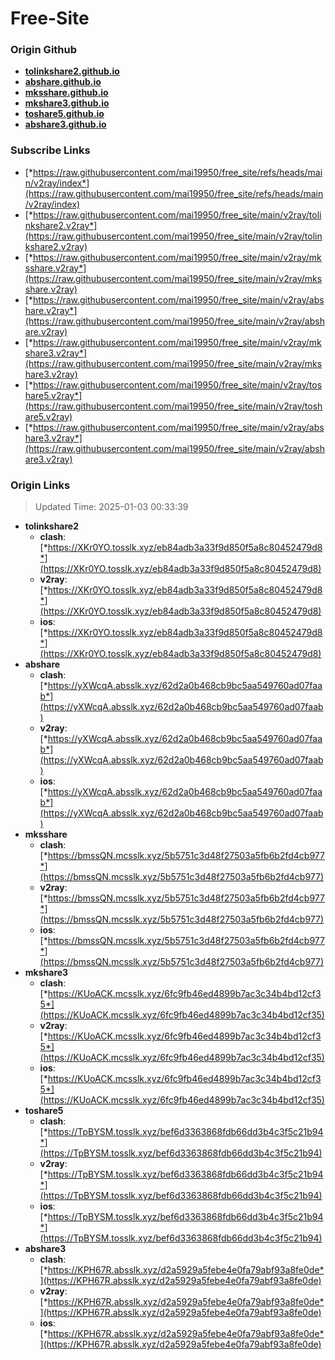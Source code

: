 # Free-Site

### Origin Github

- [**tolinkshare2.github.io**](https://github.com/tolinkshare2/tolinkshare2.github.io)
- [**abshare.github.io**](https://github.com/abshare/abshare.github.io)
- [**mksshare.github.io**](https://github.com/mksshare/mksshare.github.io)
- [**mkshare3.github.io**](https://github.com/mkshare3/mkshare3.github.io)
- [**toshare5.github.io**](https://github.com/toshare5/toshare5.github.io)
- [**abshare3.github.io**](https://github.com/abshare3/abshare3.github.io)

### Subscribe Links

- [*https://raw.githubusercontent.com/mai19950/free_site/refs/heads/main/v2ray/index*](https://raw.githubusercontent.com/mai19950/free_site/refs/heads/main/v2ray/index)
- [*https://raw.githubusercontent.com/mai19950/free_site/main/v2ray/tolinkshare2.v2ray*](https://raw.githubusercontent.com/mai19950/free_site/main/v2ray/tolinkshare2.v2ray)
- [*https://raw.githubusercontent.com/mai19950/free_site/main/v2ray/mksshare.v2ray*](https://raw.githubusercontent.com/mai19950/free_site/main/v2ray/mksshare.v2ray)
- [*https://raw.githubusercontent.com/mai19950/free_site/main/v2ray/abshare.v2ray*](https://raw.githubusercontent.com/mai19950/free_site/main/v2ray/abshare.v2ray)
- [*https://raw.githubusercontent.com/mai19950/free_site/main/v2ray/mkshare3.v2ray*](https://raw.githubusercontent.com/mai19950/free_site/main/v2ray/mkshare3.v2ray)
- [*https://raw.githubusercontent.com/mai19950/free_site/main/v2ray/toshare5.v2ray*](https://raw.githubusercontent.com/mai19950/free_site/main/v2ray/toshare5.v2ray)
- [*https://raw.githubusercontent.com/mai19950/free_site/main/v2ray/abshare3.v2ray*](https://raw.githubusercontent.com/mai19950/free_site/main/v2ray/abshare3.v2ray)

### Origin Links

> Updated Time: 2025-01-03 00:33:39

- **tolinkshare2**
  - **clash**: [*https://XKr0YO.tosslk.xyz/eb84adb3a33f9d850f5a8c80452479d8*](https://XKr0YO.tosslk.xyz/eb84adb3a33f9d850f5a8c80452479d8)
  - **v2ray**: [*https://XKr0YO.tosslk.xyz/eb84adb3a33f9d850f5a8c80452479d8*](https://XKr0YO.tosslk.xyz/eb84adb3a33f9d850f5a8c80452479d8)
  - **ios**: [*https://XKr0YO.tosslk.xyz/eb84adb3a33f9d850f5a8c80452479d8*](https://XKr0YO.tosslk.xyz/eb84adb3a33f9d850f5a8c80452479d8)
- **abshare**
  - **clash**: [*https://yXWcqA.absslk.xyz/62d2a0b468cb9bc5aa549760ad07faab*](https://yXWcqA.absslk.xyz/62d2a0b468cb9bc5aa549760ad07faab)
  - **v2ray**: [*https://yXWcqA.absslk.xyz/62d2a0b468cb9bc5aa549760ad07faab*](https://yXWcqA.absslk.xyz/62d2a0b468cb9bc5aa549760ad07faab)
  - **ios**: [*https://yXWcqA.absslk.xyz/62d2a0b468cb9bc5aa549760ad07faab*](https://yXWcqA.absslk.xyz/62d2a0b468cb9bc5aa549760ad07faab)
- **mksshare**
  - **clash**: [*https://bmssQN.mcsslk.xyz/5b5751c3d48f27503a5fb6b2fd4cb977*](https://bmssQN.mcsslk.xyz/5b5751c3d48f27503a5fb6b2fd4cb977)
  - **v2ray**: [*https://bmssQN.mcsslk.xyz/5b5751c3d48f27503a5fb6b2fd4cb977*](https://bmssQN.mcsslk.xyz/5b5751c3d48f27503a5fb6b2fd4cb977)
  - **ios**: [*https://bmssQN.mcsslk.xyz/5b5751c3d48f27503a5fb6b2fd4cb977*](https://bmssQN.mcsslk.xyz/5b5751c3d48f27503a5fb6b2fd4cb977)
- **mkshare3**
  - **clash**: [*https://KUoACK.mcsslk.xyz/6fc9fb46ed4899b7ac3c34b4bd12cf35*](https://KUoACK.mcsslk.xyz/6fc9fb46ed4899b7ac3c34b4bd12cf35)
  - **v2ray**: [*https://KUoACK.mcsslk.xyz/6fc9fb46ed4899b7ac3c34b4bd12cf35*](https://KUoACK.mcsslk.xyz/6fc9fb46ed4899b7ac3c34b4bd12cf35)
  - **ios**: [*https://KUoACK.mcsslk.xyz/6fc9fb46ed4899b7ac3c34b4bd12cf35*](https://KUoACK.mcsslk.xyz/6fc9fb46ed4899b7ac3c34b4bd12cf35)
- **toshare5**
  - **clash**: [*https://TpBYSM.tosslk.xyz/bef6d3363868fdb66dd3b4c3f5c21b94*](https://TpBYSM.tosslk.xyz/bef6d3363868fdb66dd3b4c3f5c21b94)
  - **v2ray**: [*https://TpBYSM.tosslk.xyz/bef6d3363868fdb66dd3b4c3f5c21b94*](https://TpBYSM.tosslk.xyz/bef6d3363868fdb66dd3b4c3f5c21b94)
  - **ios**: [*https://TpBYSM.tosslk.xyz/bef6d3363868fdb66dd3b4c3f5c21b94*](https://TpBYSM.tosslk.xyz/bef6d3363868fdb66dd3b4c3f5c21b94)
- **abshare3**
  - **clash**: [*https://KPH67R.absslk.xyz/d2a5929a5febe4e0fa79abf93a8fe0de*](https://KPH67R.absslk.xyz/d2a5929a5febe4e0fa79abf93a8fe0de)
  - **v2ray**: [*https://KPH67R.absslk.xyz/d2a5929a5febe4e0fa79abf93a8fe0de*](https://KPH67R.absslk.xyz/d2a5929a5febe4e0fa79abf93a8fe0de)
  - **ios**: [*https://KPH67R.absslk.xyz/d2a5929a5febe4e0fa79abf93a8fe0de*](https://KPH67R.absslk.xyz/d2a5929a5febe4e0fa79abf93a8fe0de)

